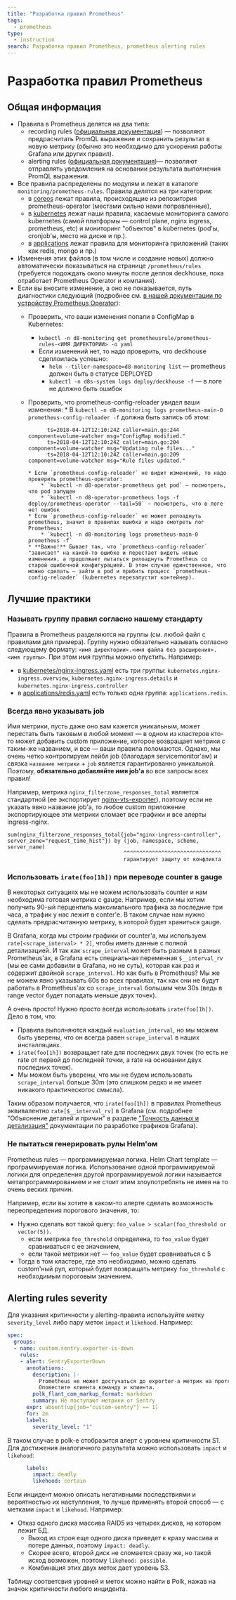 ```yaml
---
title: "Разработка правил Prometheus"
tags:
  - prometheus
type:
  - instruction
search: Разработка правил Prometheus, prometheus alerting rules
---
```


Разработка правил Prometheus
============================

Общая информация
----------------

* Правила в Prometheus делятся на два типа:
    * recording rules ([официальная документация](https://prometheus.io/docs/prometheus/latest/configuration/recording_rules/)) — позволяют предрасчитать PromQL выражение и сохранить результат в новую метрику (обычно это необходимо для ускорения работы Grafana или других правил).
    * alerting rules ([официальная документация](https://prometheus.io/docs/prometheus/latest/configuration/alerting_rules/))— позволяют отправлять уведомления на основании результата выполнения PromQL выражения.
* Все правила распределены по модулям и лежат в каталоге `monitoring/prometheus-rules`. Правила делятся на три категории:
    * в [coreos](../prometheus-rules/coreos/) лежат правила, происходящие из репозитория prometheus-operator (местами сильно нами поправленные),
    * в [kubernetes](../prometheus-rules/kubernetes/) лежат наши правила, касаемые мониторинга самого kubernetes (самой платформы — control plane, nginx ingress, prometheus, etc) и мониторинг "объектов" в kubernetes (pod'ы, cronjob'ы, место на диске и пр.).
    * в [applications](../prometheus-rules/kubernetes/) лежат правила для мониторинга приложений (таких как redis, mongo и пр.)
* Изменения этих файлов (в том числе и создание новых) должно автоматически показываться на странице `/prometheus/rules` (требуется подождать около минуты после деплоя deckhouse, пока отработает Prometheus Operator и компания).
* Если вы вносите изменение, а оно не показывается, путь диагностики следующий (подробнее см. [в нашей документации по устройству Prometheus Operator](../../200-operator-prometheus/docs/INTERNALS.md)):
    * Проверить, что ваши изменения попали в ConfigMap в Kubernetes:
        * `kubectl -n d8-monitoring get prometheusrule/prometheus-rules-<ИМЯ ДИРЕКТОРИИ> -o yaml`
        * Если изменений нет, то надо проверить, что deckhouse сдеплоилась успешно:
            * `helm --tiller-namespace=d8-monitoring list` — prometheus должен быть в статусе DEPLOYED
            * `kubectl -n d8s-system logs deploy/deckhouse -f` — в логе не должно быть ошибок
    * Проверить, что prometheus-config-reloader увидел ваши изменения:
          * В `kubectl -n d8-monitoring logs prometheus-main-0 prometheus-config-reloader -f` должна быть запись об этом:

                ts=2018-04-12T12:10:24Z caller=main.go:244 component=volume-watcher msg="ConfigMap modified."
                ts=2018-04-12T12:10:24Z caller=main.go:204 component=volume-watcher msg="Updating rule files..."
                ts=2018-04-12T12:10:24Z caller=main.go:209 component=volume-watcher msg="Rule files updated."

          * Если `prometheus-config-reloader` не видит изменений, то надо проверить prometheus-operator:
              * `kubectl -n d8-operator-prometheus get pod` — посмотреть, что pod запущен
              * `kubectl -n d8-operator-prometheus logs -f deploy/prometheus-operator --tail=50` — посмотреть, что в логе нет ошибок
          * Если `prometheus-config-reloader` не может релоаднуть prometheus, значит в правилах ошибка и надо смотреть лог Prometheus:
              * `kubectl -n d8-monitoring logs prometheus-main-0 prometheus -f`
          * **Важно!** Бывает так, что `prometheus-config-reloader` "зависает" на какой-то ошибке и перестает видеть новые изменения, а продолжает пытаться релоаднуть Prometheus со старой ошибочной конфигурацией. В этом случае единственное, что можно сделать — зайти в pod и прибить процесс `prometheus-config-reloader` (kubernetes перезапустит контейнер).

Лучшие практики
---------------


### Называть группу правил согласно нашему стандарту

Правила в Prometheus разделяются на группы (см. любой файл с правилами для примера). Группу нужно обязательно называть согласно следующему формату: `<имя директории>.<имя файла без расширения>.<имя группы>`. При этом имя группы можно опустить. Например:
* в [kubernetes/nginx-ingress.yaml](../prometheus-rules/kubernetes/nginx-ingress.yaml) есть три группы: `kubernetes.nginx-ingress.overview`, `kubernetes.nginx-ingress.details` и `kubernetes.nginx-ingress.controller`
* в [applications/redis.yaml](../prometheus-rules/applications/redis.yaml) есть только одна группа: `applications.redis`.


### Всегда явно указывать job

Имя метрики, пусть даже оно вам кажется уникальным, может перестать быть таковым в любой момент — в одном из кластеров кто-то может добавить custom приложение, которое возвращает метрики с таким-же названием, и все — ваши правила поломаются. Однако, мы очень четко контролируем лейбл job (благодаря servicemonitor'ам) и связка `название метрики` + `job` является гарантированно уникальной. Поэтому, **обязательно добавляйте имя job'а** во все запросы всех правил!

Например, метрика `nginx_filterzone_responses_total` является стандартной (ее экспортирует [nginx-vts-exporter](https://github.com/hnlq715/nginx-vts-exporter)), поэтому если не указать явно название job'а, то любое custom приложение экспортирующее эти метрики сломает все графики и все алерты ingress-nginx.
```
sum(nginx_filterzone_responses_total{job="nginx-ingress-controller", server_zone="request_time_hist"}) by (job, namespace, scheme, server_name)
                                     ^^^^^^^^^^^^^^^^^^^^^^^^^^^^^^^
                                     гарантирует защиту от конфликта
```

### Использовать `irate(foo[1h])` при переводе counter в gauge

В некоторых ситуациях мы не можем использовать counter и нам необходима готовая метрика с gauge. Например, если мы хотим получить 90-ый перцентиль максимального трафика за последние три часа, а трафик у нас лежит в conter'е. В таком случае нам нужно сделать предрасчитанную метрику, в которой будет храниться gauge.

В Grafana, когда мы строим графики от counter'а, мы используем `rate[<scrape_interval> * 2]`, чтобы иметь данные с полной детализацией. И так как `scrape_interval` может быть разным в разных Prometheus'ах, в Grafana есть специальная переменная `$__interval_rv` (мы ее сами добавили в Grafana, но не суть), которая как раз и содержит двойной `scrape_interval`. Но как быть в Prometheus? Мы же не можем явно указывать 60s во всех правилах, так как они не будут работать в Prometheus'ах со `scrape_interval` большим чем 30s (ведь в range vector будет попадать меньше двух точек).

А очень просто! Нужно просто всегда использовать `irate(foo[1h])`. Дело в том, что:
* Правила выполняются каждый `evaluation_interval`,  но мы можем быть уверены, что он всегда равен `scrape_interval` в наших инсталляциях.
* `irate(foo[1h])` возвращает rate для последних двух точек (то есть не rate от первой до последней точки, а rate на основании двух последних точек).
* Мы можем быть уверены, что мы не будем использовать `scrape_interval` больше 30m (это слишком редко и не имеет никакого практическогос смысла).

Таким образом получается, что `irate(foo[1h])` в правилах Prometheus эквивалентно `rate[$__interval_rv]` в Grafana (см. подробнее "Объяснение деталей и причин" в разделе ["Точность данных и детализация"](GRAFANA_DASHBOARD_DEVELOPMENT.md#Точность-данных-и-детализация) документации по разработке графиков Grafana).

### Не пытаться генерировать рулы Helm'ом

Prometheus rules — программируемая логика. Helm Chart template — программируемая логика. Использование одной программируемой логики для определения другой программируемой логики называется метапрограммированием и не стоит этим злоупотреблять не имея на то очень веских причин.

Например, если вы хотите в каком-то алерте сделать возможность переопределения порогового значения, то:
* Нужно сделать вот такой query: `foo_value > scalar(foo_threshold or vector(5))`.
    * если метрика `foo_threshold` определена, то `foo_value` будет сравниваться с ее значением,
    * если такой метрики нет — `foo_value` будет сравниваться с 5
* Тогда в том кластере, где это необходимо, можно сделать custom'ный рул, который будет возвращать метрику `foo_threshold` с необходимым пороговым значением.

Alerting rules severity
-----------------------
Для указания критичности у alerting-правила используйте метку `severity_level` либо пару меток `impact` и `likehood`. Например:
```yaml
spec:
  groups:
  - name: custom.sentry.exporter-is-down
    rules:
    - alert: SentryExporterDown
      annotations:
        description: |-
          Prometheus не может достучаться до exporter-а метрик на протяжении 2 минут.
          Оповестите клиента команду и клиента.
        polk_flant_com_markup_format: markdown
        summary: Не поступают метрики от Sentry
      expr: absent(up{job="custom-sentry"} == 1)
      for: 2m
      labels:
        severity_level: "1"
```
В таком случае в polk-e отобразится алерт с уровнем критичности S1.
Для достижения аналогичного разультата можно использовать `impact` и `likehood`:
```yaml
      labels:
        impact: deadly
        likehood: certain
```
Если инцидент можно описать негативными последствиями и вероятностью их наступления, то лучше применять второй способ — с метками `impact` и `likehood`. Например:
* Отказ одного диска массива RAID5 из четырех дисков, на котором лежит БД.
  * Выход из строя еще одного диска приведет к краху массива и потере данных, поэтому `impact: deadly`.
  * Скорее всего, второй диск не сломается сразу же, но такой исход возможен, поэтому `likehood: possible`.
  * Комбинация этих двух меток дает уровень S3.

Таблицу соответсвия уровней и меток можно найти в Polk, нажав на значок критичности любого инцидента.
